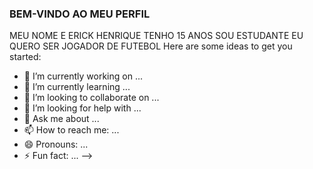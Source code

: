 ### BEM-VINDO AO MEU PERFIL
MEU NOME E ERICK HENRIQUE 
TENHO 15 ANOS
SOU ESTUDANTE
EU QUERO SER JOGADOR DE FUTEBOL
Here are some ideas to get you started:

- 🔭 I’m currently working on ...
- 🌱 I’m currently learning ...
- 👯 I’m looking to collaborate on ...
- 🤔 I’m looking for help with ...
- 💬 Ask me about ...
- 📫 How to reach me: ...
- 😄 Pronouns: ...
- ⚡ Fun fact: ...
-->
